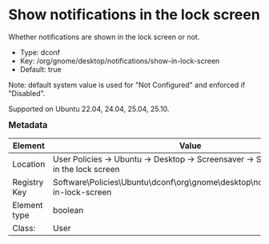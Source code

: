 # Show notifications in the lock screen

Whether notifications are shown in the lock screen or not.

- Type: dconf
- Key: /org/gnome/desktop/notifications/show-in-lock-screen
- Default: true

Note: default system value is used for "Not Configured" and enforced if "Disabled".

Supported on Ubuntu 22.04, 24.04, 25.04, 25.10.



<span style="font-size: larger;">**Metadata**</span>

| Element      | Value            |
| ---          | ---              |
| Location     | User Policies -> Ubuntu -> Desktop -> Screensaver -> Show notifications in the lock screen    |
| Registry Key | Software\Policies\Ubuntu\dconf\org\gnome\desktop\notifications\show-in-lock-screen         |
| Element type | boolean |
| Class:       | User       |
